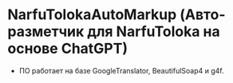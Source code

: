 # NarfuTolokaAutoMarkup (Авто-разметчик для NarfuToloka на основе ChatGPT)
* ПО работает на базе GoogleTranslator, BeautifulSoap4 и g4f.

